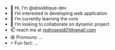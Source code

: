 - 👋 Hi, I’m @absiddique-dev
- 👀 I’m interested in developing web application 
- 🌱 I’m currently learning the core 
- 💞️ I’m looking to collaborate on dynamic project 
- 📫 reach me at redrosesid01@gmail.com
- 😄 Pronouns: ...
- ⚡ Fun fact: ...

<!---
absiddique-dev/absiddique-dev is a ✨ special ✨ repository because its `README.md` (this file) appears on your GitHub profile.
You can click the Preview link to take a look at your changes.
--->

